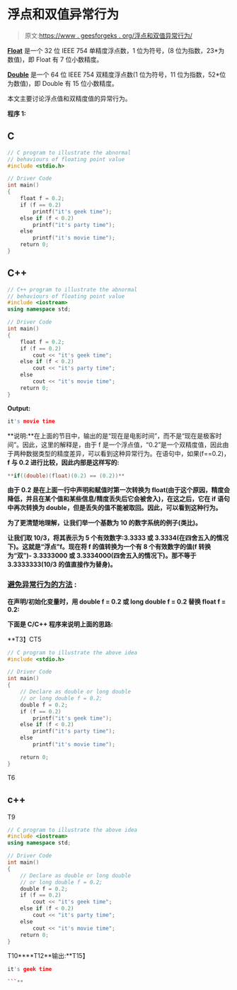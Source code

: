 # 浮点和双值异常行为

> 原文:[https://www . geesforgeks . org/浮点和双值异常行为/](https://www.geeksforgeeks.org/abnormal-behavior-of-floating-point-and-double-values/)

[**Float**](https://www.geeksforgeeks.org/introduction-of-floating-point-representation/) 是一个 32 位 IEEE 754 单精度浮点数，1 位为符号，(8 位为指数，23*为数值)，即 Float 有 7 位小数精度。

[**Double**](https://www.geeksforgeeks.org/difference-float-double-c-cpp/) 是一个 64 位 IEEE 754 双精度浮点数(1 位为符号，11 位为指数，52*位为数值)，即 Double 有 15 位小数精度。

本文主要讨论浮点值和双精度值的异常行为。

**程序 1:**

## C

```cpp
// C program to illustrate the abnormal
// behaviours of floating point value
#include <stdio.h>

// Driver Code
int main()
{
    float f = 0.2;
    if (f == 0.2)
        printf("it's geek time");
    else if (f < 0.2)
        printf("it's party time");
    else
        printf("it's movie time");
    return 0;
}
```

## C++

```cpp
// C++ program to illustrate the abnormal
// behaviours of floating point value
#include <iostream>
using namespace std;

// Driver Code
int main()
{
    float f = 0.2;
    if (f == 0.2)
        cout << "it's geek time";
    else if (f < 0.2)
        cout << "it's party time";
    else
        cout << "it's movie time";
    return 0;
}
```

**Output:**

```cpp
it's movie time

```

**说明:**在上面的节目中，输出的是“现在是电影时间”，而不是“现在是极客时间”。因此，这里的解释是，由于 f 是一个浮点值，“0.2”是一个双精度值，因此由于两种数据类型的精度差异，可以看到这种异常行为。在语句中，如果(f==0.2)， **f 与 0.2 进行比较，因此内部是这样写的:**

```cpp
**if((double)(float)(0.2) == (0.2))**
```

**由于 0.2 是在上面一行中声明和赋值时第一次转换为 float(由于这个原因，精度会降低，并且在某个值和某些信息/精度丢失后它会被舍入)，在这之后，它在 if 语句中再次转换为 double，但是丢失的值不能被取回。因此，可以看到这种行为。**

**为了更清楚地理解，让我们举一个基数为 10 的数字系统的例子(类比)。**

**让我们取 10/3，将其表示为 5 个有效数字:3.3333 或 3.3334(在四舍五入的情况下)。这就是“浮点”f。现在将 **f** 的值转换为一个有 8 个有效数字的值(f 转换为“双”)- 3.3333000 或 3.3334000(四舍五入的情况下)。那不等于 3.3333333(10/3 的值直接作为替身)。**

### ****<u>避免异常行为的方法</u> :****

****在声明/初始化变量时，用 double f = 0.2 或 long double f = 0.2 替换 float f = 0.2:****

**下面是 C/C++ 程序来说明上面的思路:**

**T3】CT5

```cpp
// C program to illustrate the above idea
#include <stdio.h>

// Driver Code
int main()
{
    // Declare as double or long double
    // or long double f = 0.2;
    double f = 0.2;
    if (f == 0.2)
        printf("it's geek time");
    else if (f < 0.2)
        printf("it's party time");
    else
        printf("it's movie time");

    return 0;
}
```

T6

## c++

T9

```cpp
// C program to illustrate the above idea
#include <iostream>
using namespace std;

// Driver Code
int main()
{
    // Declare as double or long double
    // or long double f = 0.2;
    double f = 0.2;
    if (f == 0.2)
        cout << "it's geek time";
    else if (f < 0.2)
        cout << "it's party time";
    else
        cout << "it's movie time";
    return 0;
}
```

T10****T12**输出:**T15】

```cpp
it's geek time

```**